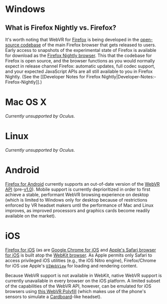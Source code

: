 # Windows

## What is Firefox Nightly vs. Firefox?

It's worth noting that WebVR for [Firefox](https://www.mozilla.org/firefox/) is being developed in the [open-source codebase](https://hg.mozilla.org/mozilla-central/) of the main Firefox browser that gets released to users. Early access to snapshots of the experimental state of Firefox is available for download as the [Firefox Nightly browser](https://nightly.mozilla.org/). This that the codebase for Firefox is open source, and the browser functions as you would normally expect in release channel Firefox: automatic updates, full codec support, and your expected JavaScript APIs are all still available to you in Firefox Nightly. (See the [[Developer Notes for Firefox Nightly|Developer-Notes:-Firefox-Nightly]].)

# Mac OS X

_Currently unsupported by Oculus._

# Linux

_Currently unsupported by Oculus._

# Android

[Firefox for Android](https://www.mozilla.org/firefox/android/) currently supports an out-of-date version of the [WebVR API](https://w3c.github.io/webvr/) (pre-[v1.0](https://hacks.mozilla.org/2016/03/introducing-the-webvr-1-0-api-proposal/)). Mobile support is currently deprioritized in order to first achieve a stable, performant WebVR browsing experience on desktop (which is limited to Windows only for desktop because of restrictions enforced by VR headset makers until the performance of Mac and Linux improves, as improved processors and graphics cards become readily available on the market).

# iOS

[Firefox for iOS](https://www.mozilla.org/firefox/ios/) (as are [Google Chrome for iOS](https://developer.chrome.com/multidevice/ios/overview) and [Apple's Safari browser for iOS](https://en.wikipedia.org/wiki/Safari_(web_browser)) is built atop the [WebKit browser](https://webkit.org/). As Apple permits only Safari to access privileged iOS utilities (e.g., the iOS Nitro engine), Firefox/Chrome for iOS use Apple's [`UIWebView`](https://developer.apple.com/reference/uikit/uiwebview) for loading and rendering content.

Because WebVR support is not available in WebKit, native WebVR support is currently unavailable in every browser on the iOS platform. A limited subset of the capabilities of the WebVR API, however, can be emulated for iOS browsers using [this WebVR Polyfill](https://github.com/borismus/webvr-polyfill) (which makes use of the phone's sensors to simulate a [Cardboard](https://vr.google.com/cardboard/)-like headset).
